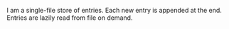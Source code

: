 I am a single-file store of entries. Each new entry is appended at the end. Entries are lazily read from file on demand.